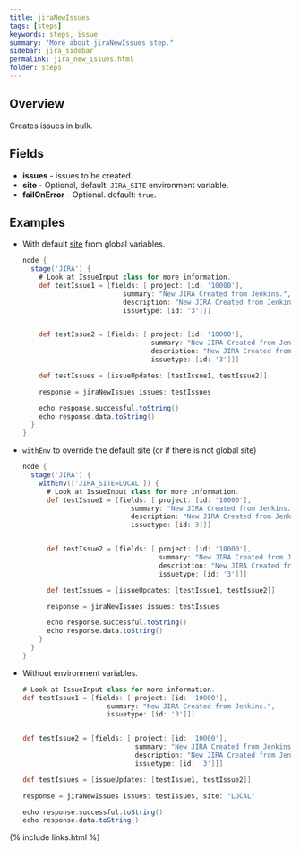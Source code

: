 ```yaml
---
title: jiraNewIssues
tags: [steps]
keywords: steps, issue
summary: "More about jiraNewIssues step."
sidebar: jira_sidebar
permalink: jira_new_issues.html
folder: steps
---
```


## Overview

Creates issues in bulk.

## Fields

* **issues** - issues to be created.
* **site** - Optional, default: `JIRA_SITE` environment variable.
* **failOnError** - Optional. default: `true`.

## Examples

* With default [site](config#environment-variables) from global variables.

  ```groovy
  node {
    stage('JIRA') {
      # Look at IssueInput class for more information.
      def testIssue1 = [fields: [ project: [id: '10000'],
                           summary: "New JIRA Created from Jenkins.",
                           description: "New JIRA Created from Jenkins.",
                           issuetype: [id: '3']]]


      def testIssue2 = [fields: [ project: [id: '10000'],
                                  summary: "New JIRA Created from Jenkins.",
                                  description: "New JIRA Created from Jenkins.",
                                  issuetype: [id: '3']]]

      def testIssues = [issueUpdates: [testIssue1, testIssue2]]

      response = jiraNewIssues issues: testIssues

      echo response.successful.toString()
      echo response.data.toString()
    }
  }
  ```
* `withEnv` to override the default site (or if there is not global site)

  ```groovy
  node {
    stage('JIRA') {
      withEnv(['JIRA_SITE=LOCAL']) {
        # Look at IssueInput class for more information.
        def testIssue1 = [fields: [ project: [id: '10000'],
                             summary: "New JIRA Created from Jenkins.",
                             description: "New JIRA Created from Jenkins.",
                             issuetype: [id: 3]]]


        def testIssue2 = [fields: [ project: [id: '10000'],
                                    summary: "New JIRA Created from Jenkins.",
                                    description: "New JIRA Created from Jenkins.",
                                    issuetype: [id: '3']]]

        def testIssues = [issueUpdates: [testIssue1, testIssue2]]

        response = jiraNewIssues issues: testIssues

        echo response.successful.toString()
        echo response.data.toString()
      }
    }
  }
  ```
* Without environment variables.

  ```groovy
  # Look at IssueInput class for more information.
  def testIssue1 = [fields: [ project: [id: '10000'],
                       summary: "New JIRA Created from Jenkins.",
                       issuetype: [id: '3']]]


  def testIssue2 = [fields: [ project: [id: '10000'],
                              summary: "New JIRA Created from Jenkins.",
                              description: "New JIRA Created from Jenkins.",
                              issuetype: [id: '3']]]

  def testIssues = [issueUpdates: [testIssue1, testIssue2]]

  response = jiraNewIssues issues: testIssues, site: "LOCAL"

  echo response.successful.toString()
  echo response.data.toString()
  ```

{% include links.html %}
